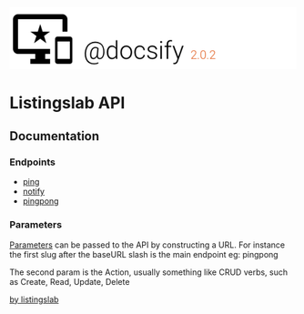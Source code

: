 ![header](../../media/header.png) 

# Listingslab API

## Documentation

### Endpoints

- [ping](./md/010_ping.md)
- [notify](./md/020_notify.md)
- [pingpong](./md/030_pingpong.md)

### Parameters

[Parameters](./md/040_params.md) can be passed to the API by constructing a URL. For instance the first slug after the baseURL slash is the main endpoint eg: pingpong

The second param is the Action, usually something like CRUD verbs, such as Create, Read, Update, Delete

[by listingslab](https://listingslab.com/docsify) 